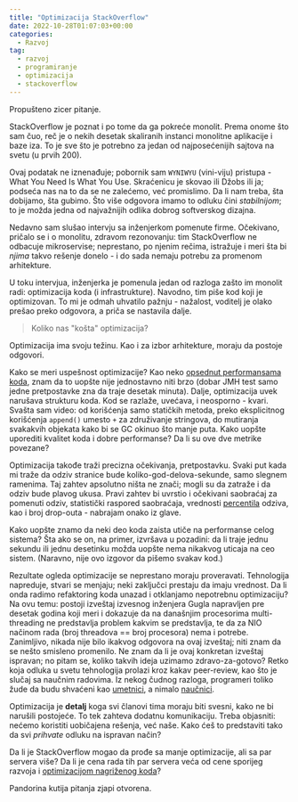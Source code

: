 ```yaml
---
title: "Optimizacija StackOverflow"
date: 2022-10-28T01:07:03+00:00
categories:
  - Razvoj
tag:
  - razvoj
  - programiranje
  - optimizacija
  - stackoverflow
---
```


Propušteno zicer pitanje.

<!--more-->

StackOverflow je poznat i po tome da ga pokreće monolit. Prema onome što sam čuo, reč je o nekih desetak skaliranih instanci monolitne aplikacije i baze iza. To je sve što je potrebno za jedan od najposećenijih sajtova na svetu (u prvih 200).

Ovaj podatak ne iznenađuje; pobornik sam `WYNIWYU` (vini-viju) pristupa - What You Need Is What You Use. Skraćenicu je skovao ili Džobs ili ja; podseća nas na to da se ne zalećemo, već promislimo. Da li nam treba, šta dobijamo, šta gubimo. Što više odgovora imamo to odluku čini _stabilnijom_; to je možda jedna od najvažnijih odlika dobrog softverskog dizajna.

Nedavno sam slušao intervju sa inženjerkom pomenute firme. Očekivano, pričalo se i o monolitu, zdravom rezonovanju: tim StackOverflow ne odbacuje mikroservise; neprestano, po njenim rečima, istražuje i meri šta bi _njima_ takvo rešenje donelo - i do sada nemaju potrebu za promenom arhitekture.

U toku intervjua, inženjerka je pomenula jedan od razloga zašto im monolit radi: optimizacija koda (i infrastrukture). Navodno, tim piše kod koji je optimizovan. To mi je odmah uhvatilo pažnju - nažalost, voditelj je olako prešao preko odgovora, a priča se nastavila dalje.

> Koliko nas "košta" optimizacija?

Optimizacija ima svoju težinu. Kao i za izbor arhitekture, moraju da postoje odgovori.

Kako se meri uspešnost optimizacije? Kao neko [opsednut performansama koda](https://github.com/igr/java-benchmarks), znam da to uopšte nije jednostavno niti brzo (dobar JMH test samo jedne pretpostavke zna da traje desetak minuta). Dalje, optimizacija uvek narušava strukturu koda. Kod se razlaže, uvećava, i neosporno - kvari. Svašta sam video: od korišćenja samo statičkih metoda, preko eksplicitnog korišćenja `append()` umesto `+` za združivanje stringova, do mutiranja svakakvih objekata kako bi se GC okinuo što manje puta. Kako uopšte uporediti kvalitet koda i dobre performanse? Da li su ove dve metrike povezane?

Optimizacija takođe traži precizna očekivanja, pretpostavku. Svaki put kada mi traže da odziv stranice bude koliko-god-delova-sekunde, samo slegnem ramenima. Taj zahtev apsolutno ništa ne znači; mogli su da zatraže i da odziv bude plavog ukusa. Pravi zahtev bi uvrstio i očekivani saobraćaj za pomenuti odziv, statistički raspored saobraćaja, vrednosti [percentila](https://oblac.rs/koji-si-percentil/) odziva, kao i broj drop-outa - nabrajam onako iz glave.

Kako uopšte znamo da neki deo koda zaista utiče na performanse celog sistema? Šta ako se on, na primer, izvršava u pozadini: da li traje jednu sekundu ili jednu desetinku možda uopšte nema nikakvog uticaja na ceo sistem. (Naravno, nije ovo izgovor da pišemo svakav kod.)

Rezultate ogleda optimizacije se neprestano moraju proveravati. Tehnologija napreduje, stvari se menjaju; neki zaključci prestaju da imaju vrednost. Da li onda radimo refaktoring koda unazad i otklanjamo nepotrebnu optimizaciju? Na ovu temu: postoji izveštaj izvesnog inženjera Gugla napravljen pre desetak godina koji meri i dokazuje da na današnjim procesorima multi-threading ne predstavlja problem kakvim se predstavlja, te da za NIO načinom rada (broj threadova == broj procesora) nema i potrebe. Zanimljivo, nikada nije bilo ikakvog odgovora na ovaj izveštaj; niti znam da se nešto smisleno promenilo. Ne znam da li je ovaj konkretan izveštaj ispravan; no pitam se, koliko takvih ideja uzimamo zdravo-za-gotovo? Retko koja odluka u svetu tehnologija prolazi kroz kakav peer-review, kao što je slučaj sa naučnim radovima. Iz nekog čudnog razloga, programeri toliko žude da budu shvaćeni kao [umetnici](https://oblac.rs/neostvareni-umetnici-razvoja/), a nimalo [naučnici](https://oblac.rs/pisanje-programa-umetnost-ili-nauka/).

Optimizacija je **detalj** koga svi članovi tima moraju biti svesni, kako ne bi narušili postojeće. To tek zahteva dodatnu komunikaciju. Treba objasniti: nećemo koristiti uobičajena rešenja, već naše. Kako ćeš to predstaviti tako da svi _prihvate_ odluku na ispravan način?

Da li je StackOverflow mogao da prođe sa manje optimizacije, ali sa par servera više? Da li je cena rada tih par servera veća od cene sporijeg razvoja i [optimizacijom nagriženog koda](https://oblac.rs/optimizacija-i-realizacija/)?

Pandorina kutija pitanja zjapi otvorena.
